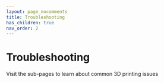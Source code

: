 ```yaml
---
layout: page_nocomments
title: Troubleshooting
has_children: true
nav_order: 2
---
```


# Troubleshooting

Visit the sub-pages to learn about common 3D printing issues
